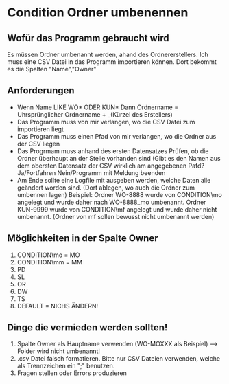 # Condition Ordner umbenennen

## Wofür das Programm gebraucht wird
Es müssen Ordner umbenannt werden, ahand des Ordnererstellers.
Ich muss eine CSV Datei in das Programm importieren können. Dort bekommt es die Spalten "Name","Owner"


## Anforderungen
* Wenn Name LIKE WO* ODER KUN* Dann Ordnername = Uhrsprünglicher Ordnername + _(Kürzel des Erstellers)
* Das Programm muss von mir verlangen, wo die CSV Datei zum importieren liegt
* Das Programm muss einen Pfad von mir verlangen, wo die Ordner aus der CSV liegen
* Das Progrmam muss anhand des ersten Datensatzes Prüfen, ob die Ordner überhaupt an der Stelle vorhanden sind (Gibt es den Namen aus dem obersten Datensatz der CSV wirklich am angegebenen Pafd? Ja/Fortfahren Nein/Programm mit Meldung beenden
* Am Ende sollte eine Logfile mit ausgeben werden, welche Daten alle geändert worden sind. (Dort ablegen, wo auch die Ordner zum umbennen lagen)
Beispiel: 
Ordner WO-8888 wurde von CONDITION\mo angelegt und wurde daher nach WO-8888_mo umbenannt.
Ordner KUN-9999 wurde von CONDITION\mf angelegt und wurde daher nicht umbenannt. (Ordner von mf sollen bewusst nicht umbenannt werden)

## Möglichkeiten in der Spalte Owner
1. CONDITION\mo =   MO
2. CONDITION\mm =   MM
3. PD
4. SL
5. OR
6. DW
7. TS
8. DEFAULT = NICHS ÄNDERN!

## Dinge die vermieden werden sollten!
1. Spalte Owner als Hauptname verwenden (WO-MOXXX als Beispiel) --> Folder wird nicht umbenannt!
2. .csv Datei falsch formatieren. Bitte nur CSV Dateien verwenden, welche als Trennzeichen ein ";" benutzen.
3. Fragen stellen oder Errors produzieren

